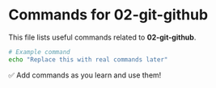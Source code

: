 # Commands for 02-git-github

This file lists useful commands related to **02-git-github**.

```bash
# Example command
echo "Replace this with real commands later"
```

✅ Add commands as you learn and use them!
